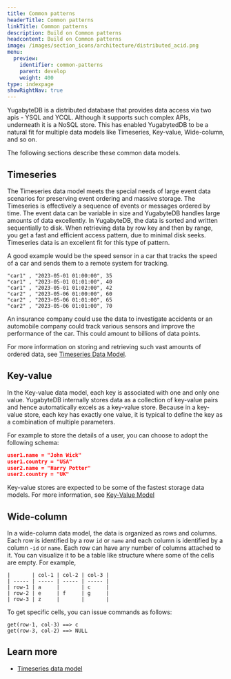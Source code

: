 ```yaml
---
title: Common patterns
headerTitle: Common patterns
linkTitle: Common patterns
description: Build on Common patterns
headcontent: Build on Common patterns
image: /images/section_icons/architecture/distributed_acid.png
menu:
  preview:
    identifier: common-patterns
    parent: develop
    weight: 400
type: indexpage
showRightNav: true
---
```


YugabyteDB is a distributed database that provides data access via two apis - YSQL and YCQL. Although it supports such complex APIs, underneath it is a NoSQL store. This has enabled YugabytedDB to be a natural fit for multiple data models like Timeseries, Key-value, Wide-column, and so on.

The following sections describe these common data models.

## Timeseries

The Timeseries data model meets the special needs of large event data scenarios for preserving event ordering and massive storage. The Timeseries is effectively a sequence of events or messages ordered by time. The event data can be variable in size and YugabyteDB handles large amounts of data excellently. In YugabyteDB, the data is sorted and written sequentially to disk. When retrieving data by row key and then by range, you get a fast and efficient access pattern, due to minimal disk seeks. Timeseries data is an excellent fit for this type of pattern.

A good example would be the speed sensor in a car that tracks the speed of a car and sends them to a remote system for tracking.

```sql{.nocopy}
"car1" , "2023-05-01 01:00:00", 35
"car1" , "2023-05-01 01:01:00", 40
"car1" , "2023-05-01 01:02:00", 42
"car2" , "2023-05-06 01:00:00", 60
"car2" , "2023-05-06 01:01:00", 65
"car2" , "2023-05-06 01:01:00", 70
```

An insurance company could use the data to investigate accidents or an automobile company could track various sensors and improve the performance of the car. This could amount to billions of data points.

For more information on storing and retrieving such vast amounts of ordered data, see [Timeseries Data Model](./timeseries).

## Key-value

In the Key-value data model, each key is associated with one and only one value. YugabyteDB internally stores data as a collection of key-value pairs and hence automatically excels as a key-value store. Because in a key-value store, each key has exactly one value, it is typical to define the key as a combination of multiple parameters.

For example to store the details of a user, you can choose to adopt the following schema:

```json
user1.name = "John Wick"
user1.country = "USA"
user2.name = "Harry Potter"
user2.country = "UK"
```

Key-value stores are expected to be some of the fastest storage data models. For more information, see [Key-Value Model](./keyvalue)

## Wide-column

In a wide-column data model, the data is organized as rows and columns. Each row is identified by a row `id` or `name` and each column is identified by a column -`id` or `name`. Each row can have any number of columns attached to it. You can visualize it to be a table like structure where some of the cells are empty. For example,

```sql{.nocopy}
|       | col-1 | col-2 | col-3 |
| ----- | ----- | ----- | ----- |
| row-1 | a     |       | c     |
| row-2 | e     | f     | g     |
| row-3 | z     |       |       |
```

To get specific cells, you can issue commands as follows:

```sql{.nocopy}
get(row-1, col-3) ==> c
get(row-3, col-2) ==> NULL
```

## Learn more

- [Timeseries data model](./timeseries)
